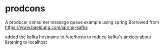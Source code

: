 # prodcons
A producer consumer message queue example using spring
Borrowed from https://www.baeldung.com/spring-kafka

added the kafka hostname to /etc/hosts to reduce kafka's anxiety about listening to localhost